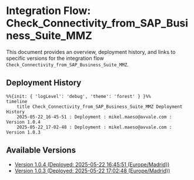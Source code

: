 # Integration Flow: Check_Connectivity_from_SAP_Business_Suite_MMZ

This document provides an overview, deployment history, and links to specific versions for the integration flow `Check_Connectivity_from_SAP_Business_Suite_MMZ`.

## Deployment History
<!-- DEPLOYMENT_TIMELINE_START -->
```mermaid
%%{init: { 'logLevel': 'debug', 'theme': 'forest' } }%%
timeline
    title Check_Connectivity_from_SAP_Business_Suite_MMZ Deployment History
    2025-05-22_16-45-51 : Deployment : mikel.maeso@avvale.com : Version 1.0.4
    2025-05-22_17-02-48 : Deployment : mikel.maeso@avvale.com : Version 1.0.3
```
<!-- DEPLOYMENT_TIMELINE_END -->

## Available Versions
<!-- VERSION_LINKS_START -->
- [Version 1.0.4 (Deployed: 2025-05-22 16:45:51 (Europe/Madrid))](./1.0.4/readme.md)
- [Version 1.0.3 (Deployed: 2025-05-22 17:02:48 (Europe/Madrid))](./1.0.3/readme.md)
<!-- VERSION_LINKS_END -->